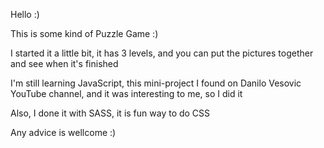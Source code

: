 Hello :)

This is some kind of Puzzle Game :)

I started it a little bit, it has 3 levels, and you can put the pictures together and see when it's finished

I'm still learning JavaScript, this mini-project I found on Danilo Vesovic YouTube channel,
and it was interesting to me, so I did it

Also, I done it with SASS, it is fun way to do CSS

Any advice is wellcome :)